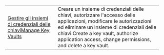 |  |  |
|---------|---------|
| <span data-ttu-id="d6d0f-101">[Gestire gli insiemi di credenziali delle chiavi][1]</span><span class="sxs-lookup"><span data-stu-id="d6d0f-101">[Manage Key Vaults][1]</span></span> | <span data-ttu-id="d6d0f-102">Creare un insieme di credenziali delle chiavi, autorizzare l'accesso delle applicazioni, modificare le autorizzazioni ed eliminare un insieme di credenziali delle chiavi.</span><span class="sxs-lookup"><span data-stu-id="d6d0f-102">Create a key vault, authorize application access, change permissions, and delete a key vault.</span></span> |

[1]: https://azure.microsoft.com/resources/samples/key-vault-java-manage-key-vaults/
